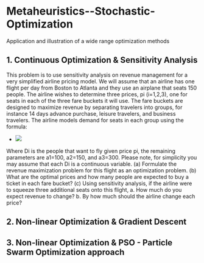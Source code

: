 # Metaheuristics--Stochastic-Optimization
Application and illustration of a wide range optimization methods

## 1. Continuous Optimization & Sensitivity Analysis 


This problem is to use sensitivity analysis on revenue management for a very simplified airline
pricing model. We will assume that an airline has one flight per day from Boston to Atlanta and
they use an airplane that seats 150 people. The airline wishes to determine three prices, pi
(i=1,2,3), one for seats in each of the three fare buckets it will use. The fare buckets are designed
to maximize revenue by separating travelers into groups, for instance 14 days advance purchase,
leisure travelers, and business travelers. The airline models demand for seats in each group
using the formula:

- <img src="https://latex.codecogs.com/gif.latex?\[Di = Ai\times \exp \left [ -\frac{1}{Ai} \times Pi\right ]\]
" />

Where Di is the people that want to fly given price pi, the remaining parameters are a1=100,
a2=150, and a3=300. Please note, for simplicity you may assume that each Di is a
continuous variable.
(a) Formulate the revenue maximization problem for this flight as an optimization problem.
(b) What are the optimal prices and how many people are expected to buy a ticket in
each fare bucket?
(c) Using sensitivity analysis, if the airline were to squeeze three additional seats onto this
flight,
a. How much do you expect revenue to change?
b. By how much should the airline change each price?



## 2. Non-linear Optimization & Gradient Descent




## 3. Non-linear Optimization & PSO - Particle Swarm Optimization approach
